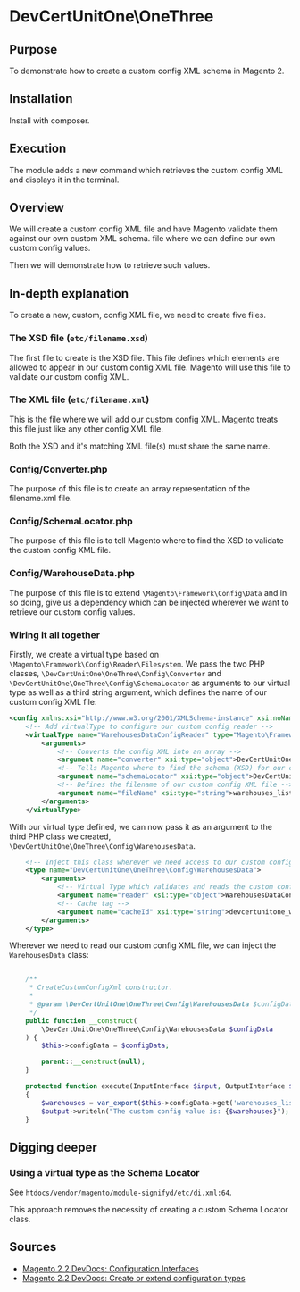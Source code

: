 # DevCertUnitOne\OneThree

## Purpose

To demonstrate how to create a custom config XML schema in Magento 2.

## Installation

Install with composer.

## Execution

The module adds a new command which retrieves the custom config XML and displays it in the terminal.

## Overview

We will create a custom config XML file and have Magento validate them against our own custom XML schema. file where we can define our own custom config values.

Then we will demonstrate how to retrieve such values.

## In-depth explanation

To create a new, custom, config XML file, we need to create five files.

### The XSD file (`etc/filename.xsd`)

The first file to create is the XSD file. This file defines which elements are 
allowed to appear in our custom config XML file. Magento will use this file to 
validate our custom config XML.

### The XML file (`etc/filename.xml`)

This is the file where we will add our custom config XML. Magento treats this 
file just like any other config XML file. 

Both the XSD and it's matching XML file(s) must share the same name.

### Config/Converter.php

The purpose of this file is to create an array representation of 
the filename.xml file.

### Config/SchemaLocator.php

The purpose of this file is to tell Magento where to find the XSD 
to validate the custom config XML file.

### Config/WarehouseData.php

The purpose of this file is to extend `\Magento\Framework\Config\Data` 
and in so doing, give us a dependency which can be injected wherever 
we want to retrieve our custom config values.

### Wiring it all together

Firstly, we create a virtual type based on `\Magento\Framework\Config\Reader\Filesystem`.
We pass the two PHP classes, `\DevCertUnitOne\OneThree\Config\Converter` and 
`\DevCertUnitOne\OneThree\Config\SchemaLocator` as arguments to our virtual type
as well as a third string argument, which defines the name of our custom config XML file:
```xml
<config xmlns:xsi="http://www.w3.org/2001/XMLSchema-instance" xsi:noNamespaceSchemaLocation="urn:magento:framework:ObjectManager/etc/config.xsd">
    <!-- Add virtualType to configure our custom config reader -->
    <virtualType name="WarehousesDataConfigReader" type="Magento\Framework\Config\Reader\Filesystem">
        <arguments>
            <!-- Converts the config XML into an array -->
            <argument name="converter" xsi:type="object">DevCertUnitOne\OneThree\Config\Converter</argument>
            <!-- Tells Magento where to find the schema (XSD) for our custom config file -->
            <argument name="schemaLocator" xsi:type="object">DevCertUnitOne\OneThree\Config\SchemaLocator</argument>
            <!-- Defines the filename of our custom config XML file -->
            <argument name="fileName" xsi:type="string">warehouses_list.xml</argument>
        </arguments>
    </virtualType>
```

With our virtual type defined, we can now pass it as an argument to the third PHP class we created,
`\DevCertUnitOne\OneThree\Config\WarehousesData`.

```xml
    <!-- Inject this class wherever we need access to our custom config XML -->
    <type name="DevCertUnitOne\OneThree\Config\WarehousesData">
        <arguments>
            <!-- Virtual Type which validates and reads the custom config XML file -->
            <argument name="reader" xsi:type="object">WarehousesDataConfigReader</argument>
            <!-- Cache tag -->
            <argument name="cacheId" xsi:type="string">devcertunitone_warehouses_list_cache</argument>
        </arguments>
    </type>
```

Wherever we need to read our custom config XML file, we can inject the `WarehousesData` class:

```php

    /**
     * CreateCustomConfigXml constructor.
     *
     * @param \DevCertUnitOne\OneThree\Config\WarehousesData $configData
     */
    public function __construct(
        \DevCertUnitOne\OneThree\Config\WarehousesData $configData
    ) {
        $this->configData = $configData;

        parent::__construct(null);
    }

    protected function execute(InputInterface $input, OutputInterface $output)
    {
        $warehouses = var_export($this->configData->get('warehouses_list'), true);
        $output->writeln("The custom config value is: {$warehouses}");
    }

```

## Digging deeper

### Using a virtual type as the Schema Locator

See `htdocs/vendor/magento/module-signifyd/etc/di.xml:64`.

This approach removes the necessity of creating a custom Schema Locator class.

## Sources

* [Magento 2.2 DevDocs: Configuration Interfaces](https://devdocs.magento.com/guides/v2.2/config-guide/config/config-files.html#config-files-classes-int)
* [Magento 2.2 DevDocs: Create or extend configuration types](https://devdocs.magento.com/guides/v2.2/config-guide/config/config-create.html)